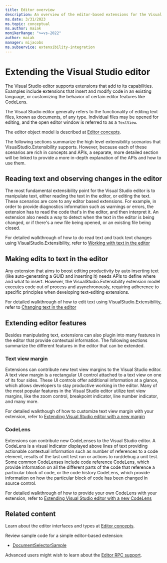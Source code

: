```yaml
---
title: Editor overview
description: An overview of the editor-based extensions for the Visual Studio IDE
ms.date: 3/31/2023
ms.topic: conceptual
ms.author: maiak
monikerRange: ">=vs-2022"
author: maiak
manager: mijacobs
ms.subservice: extensibility-integration
---
```


# Extending the Visual Studio editor

The Visual Studio editor supports extensions that add to its capabilities. Examples include extensions that insert and modify code in an existing language, or customizing the behavior of certain editor features like CodeLens.

The Visual Studio editor generally refers to the functionality of editing text files, known as documents, of any type. Individual files may be opened for editing, and the open editor window is referred to as a `TextView`.

The editor object model is described at [Editor concepts](editor-concepts.md).

The following sections summarize the high level extensibility scenarios that VisualStudio.Extensibility supports. However, because each of these scenarios are rich in concepts and APIs, a separate, more detailed section will be linked to provide a more in-depth explanation of the APIs and how to use them.

## Reading text and observing changes in the editor
The most fundamental extensibility point for the Visual Studio editor is to manipulate text, either reading the text in the editor, or editing the text. These scenarios are core to any editor based extensions. For example, in order to provide diagnostics information such as warnings or errors, the extension has to read the code that's in the editor, and then interpret it. An extension also needs a way to detect when the text in the editor is being changed, or if there's a new file being opened, or an existing file being closed. 

For detailed walkthrough of how to do read text and track text changes using VisualStudio.Extensibility, refer to [Working with text in the editor](./walkthroughs/working-with-text.md)

## Making edits to text in the editor
Any extension that aims to boost editing productivity by auto inserting text (like auto-generating a GUID and inserting it) needs APIs to define where and what to insert. However, the VisualStudio.Extensibility extension model executes code out of process and asynchronously, requiring adherence to specific principles when developing text-editing extensions.

For detailed walkthrough of how to edit text using VisualStudio.Extensibility, refer to [Changing text in the editor](./walkthroughs/editing-text.md)

## Extending editor features
Besides manipulating text, extensions can also plugin into many features in the editor that provide contextual information. The following sections summarize the different features in the editor that can be extended. 

### Text view margin
Extensions can contribute new text view margins to the Visual Studio editor. A text view margin is a rectangular UI control attached to a text view on one of its four sides. These UI controls offer additional information at a glance, which allows developers to stay productive working in the editor. Many of the most popular features in the Visual Studio editor utilize text view margins, like the zoom control, breakpoint indicator, line number indicator, and many more.

For detailed walkthough of how to customize text view margin with your extension, refer to [Extending Visual Studio editor with a new margin](./walkthroughs/textview-margin.md)

### CodeLens
Extensions can contribute new CodeLenses to the Visual Studio editor. A CodeLens is a visual indicator displayed above lines of text providing actionable contextual information such as number of references to a code element, results of the last unit test run or actions to run/debug a unit test. Some common CodeLenses include code reference CodeLens, which provide information on all the different parts of the code that reference a particular block of code, or the code history CodeLens, which provide information on how the particular block of code has been changed in source control.

For detailed walkthrough of how to provide your own CodeLens with your extension, refer to [Extending Visual Studio editor with a new CodeLens](./walkthroughs/codelens.md)

## Related content

Learn about the editor interfaces and types at [Editor concepts](editor-concepts.md).

Review sample code for a simple editor-based extension:

- [DocumentSelectorSample](https://github.com/Microsoft/VSExtensibility/tree/main/New_Extensibility_Model/Samples/DocumentSelectorSample/)

Advanced users might wish to learn about the [Editor RPC support](editor-rpc.md).
